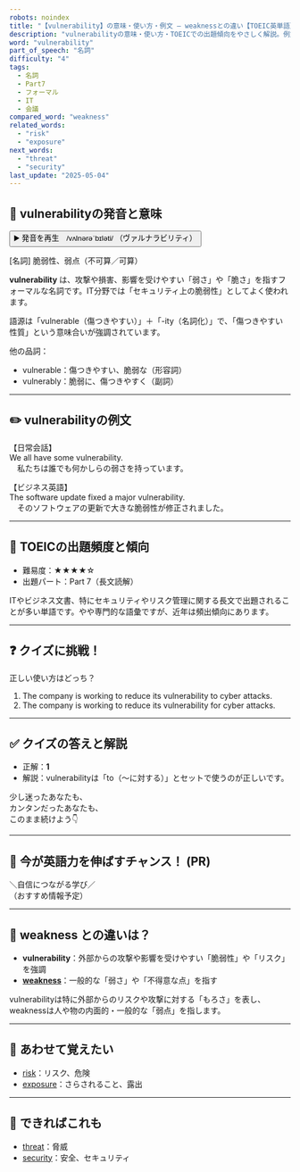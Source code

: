 ```yaml
---
robots: noindex
title: "【vulnerability】の意味・使い方・例文 ― weaknessとの違い【TOEIC英単語】"
description: "vulnerabilityの意味・使い方・TOEICでの出題傾向をやさしく解説。例文・クイズ付きでweaknessとの違いもわかりやすく学べます。"
word: "vulnerability"
part_of_speech: "名詞"
difficulty: "4"
tags:
  - 名詞
  - Part7
  - フォーマル
  - IT
  - 会議
compared_word: "weakness"
related_words:
  - "risk"
  - "exposure"
next_words:
  - "threat"
  - "security"
last_update: "2025-05-04"
---
```


## 🔰 vulnerabilityの発音と意味

<button class="play-audio" onclick="playTTS('vulnerability')">
  <span class="play-audio-main">
    ▶️ 発音を再生　/vʌlnərəˈbɪləti/
  </span>
  <span class="play-audio-sub">
    （ヴァルナラビリティ）
  </span>
</button>

[名詞] 脆弱性、弱点（不可算／可算）

**vulnerability** は、攻撃や損害、影響を受けやすい「弱さ」や「脆さ」を指すフォーマルな名詞です。IT分野では「セキュリティ上の脆弱性」としてよく使われます。

語源は「vulnerable（傷つきやすい）」＋「-ity（名詞化）」で、「傷つきやすい性質」という意味合いが強調されています。

他の品詞：  
- vulnerable：傷つきやすい、脆弱な（形容詞）
- vulnerably：脆弱に、傷つきやすく（副詞）

---

## ✏️ vulnerabilityの例文

【日常会話】  
We all have some vulnerability.  
　私たちは誰でも何かしらの弱さを持っています。

【ビジネス英語】  
The software update fixed a major vulnerability.  
　そのソフトウェアの更新で大きな脆弱性が修正されました。

---

## 🎯 TOEICの出題頻度と傾向

- 難易度：★★★★☆
- 出題パート：Part 7（長文読解）

ITやビジネス文書、特にセキュリティやリスク管理に関する長文で出題されることが多い単語です。やや専門的な語彙ですが、近年は頻出傾向にあります。

---

## ❓ クイズに挑戦！

正しい使い方はどっち？

1. The company is working to reduce its vulnerability to cyber attacks.  
2. The company is working to reduce its vulnerability for cyber attacks.

---

## ✅ クイズの答えと解説

- 正解：**1**
- 解説：vulnerabilityは「to（～に対する）」とセットで使うのが正しいです。

少し迷ったあなたも、  
カンタンだったあなたも、  
このまま続けよう👇️

---

## 🚀 今が英語力を伸ばすチャンス！ (PR)

<div class="info-center">
＼自信につながる学び／<br>  
（おすすめ情報予定）
</div>

---

## 🤔  weakness との違いは？

- **vulnerability**：外部からの攻撃や影響を受けやすい「脆弱性」や「リスク」を強調
- **[weakness](/word/weakness/)**：一般的な「弱さ」や「不得意な点」を指す

vulnerabilityは特に外部からのリスクや攻撃に対する「もろさ」を表し、weaknessは人や物の内面的・一般的な「弱点」を指します。

---

## 🧩 あわせて覚えたい

- [risk](/word/risk/)：リスク、危険
- [exposure](/word/exposure/)：さらされること、露出

---

## 📖 できればこれも

- [threat](/word/threat/)：脅威
- [security](/word/security/)：安全、セキュリティ

<!-- cvid: aid00_bid18 -->
